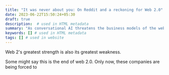 ```yaml
---
title: "It was never about you: On Reddit and a reckoning for Web 2.0"
date: 2023-06-22T15:50:24+05:30
draft: true
description:  # used in HTML metadata
summary: "As conversational AI threatens the business models of the web, Reddit fights a battle that's about a lot more than Apollo" # used in website
keywords: [] # used in HTML metadata
tags: [] # used in website
---
```



Web 2's greatest strength is also its greatest weakness.

Some might say this is the end of web 2.0. Only now, these companies are being forced to 